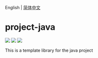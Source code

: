 English | [简体中文](./README_zh-CN.md)

# project-java

[![](https://img.shields.io/badge/maven-3.9.7-02303a.svg?style=flat-square)](https://maven.apache.org/download.cgi)
[![](https://img.shields.io/badge/java-17-fb9d40.svg?style=flat-square)](https://www.oracle.com/technetwork/java/javase/downloads/index.html)
[![](https://img.shields.io/dub/l/vibe-d.svg?style=flat-square)](https://tldrlegal.com/license/mit-license)

This is a template library for the java project
